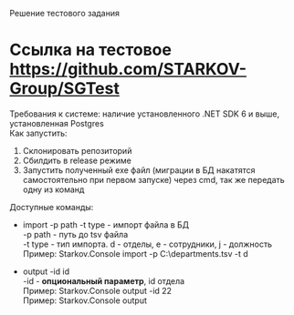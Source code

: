 Решение тестового задания
# Ссылка на тестовое https://github.com/STARKOV-Group/SGTest
Требования к системе: наличие установленного .NET SDK 6 и выше, установленная Postgres<br>
Как запустить:
1. Склонировать репозиторий
2. Сбилдить в release режиме
3. Запустить полученный exe файл (миграции в БД накатятся самостоятельно при первом запуске) через cmd, так же передать одну из команд

Доступные команды:<br>
- import -p path -t type - импорт файла в БД<br>
  -p path - путь до tsv файла<br>
  -t type - тип импорта. d - отделы, e - сотрудники, j - должность<br>
  Пример: Starkov.Console import -p C:\departments.tsv -t d<br>
  
- output -id id<br>
  -id <id> - **опциональный параметр**, id отдела<br>
  Пример: Starkov.Console output -id 22<br>
  Пример: Starkov.Console output<br>
  

